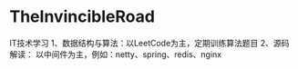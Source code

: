 # TheInvincibleRoad
IT技术学习
1、数据结构与算法：以LeetCode为主，定期训练算法题目
2、源码解读： 以中间件为主，例如：netty、spring、redis、nginx